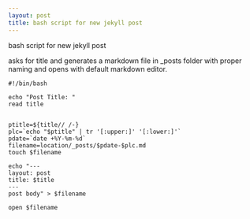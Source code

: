 ```yaml
---
layout: post
title: bash script for new jekyll post
---
```

bash script for new jekyll post

asks for title and generates a markdown file in _posts folder with proper naming and opens with default markdown editor.
```
#!/bin/bash

echo "Post Title: "
read title


ptitle=${title// /-}
plc=`echo "$ptitle" | tr '[:upper:]' '[:lower:]'`
pdate=`date +%Y-%m-%d`
filename=location/_posts/$pdate-$plc.md
touch $filename

echo "---
layout: post
title: $title
---
post body" > $filename

open $filename

```
